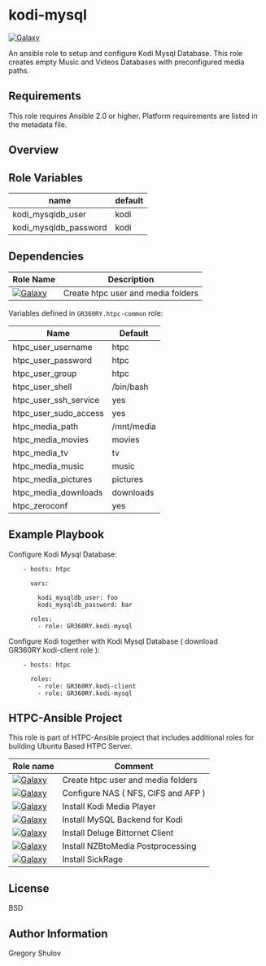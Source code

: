 kodi-mysql
===========

[![Galaxy](http://img.shields.io/badge/galaxy-GR360RY.kodi--mysql-green.svg?style=flat-square)](https://galaxy.ansible.com/list#/roles/3098)

An ansible role to setup and configure Kodi Mysql Database. This role creates empty Music and Videos Databases with preconfigured media paths.

Requirements
------------

This role requires Ansible 2.0 or higher. Platform requirements are listed in the metadata file.

Overview
--------

Role Variables
--------------

 name                       | default                              
----------------------------|----------
 kodi_mysqldb_user          | kodi
 kodi_mysqldb_password      | kodi


Dependencies
------------

Role Name| Description
----------|-----------
[![Galaxy](http://img.shields.io/badge/galaxy-GR360RY.htpc--common-blue.svg?style=flat-square)](https://galaxy.ansible.com/GR360RY/htpc-common/)| Create htpc user and media folders|

Variables defined in `GR360RY.htpc-common` role:

 Name                   | Default   
----------------------- |------------
 htpc_user_username     | htpc      
 htpc_user_password     | htpc      
 htpc_user_group        | htpc      
 htpc_user_shell        | /bin/bash 
 htpc_user_ssh_service  | yes       
 htpc_user_sudo_access  | yes       
 htpc_media_path        | /mnt/media
 htpc_media_movies      | movies    
 htpc_media_tv          | tv        
 htpc_media_music       | music     
 htpc_media_pictures    | pictures  
 htpc_media_downloads   | downloads
 htpc_zeroconf          | yes 


Example Playbook
-------------------------

Configure Kodi Mysql Database:

```
    - hosts: htpc

      vars:

        kodi_mysqldb_user: foo
        kodi_mysqldb_password: bar

      roles:
        - role: GR360RY.kodi-mysql
```

Configure Kodi together with Kodi Mysql Database ( download GR360RY.kodi-client role ):

```
    - hosts: htpc

      roles:
        - role: GR360RY.kodi-client
        - role: GR360RY.kodi-mysql
```


HTPC-Ansible Project
--------------------

This role is part of HTPC-Ansible project that includes additional roles for building Ubuntu Based HTPC Server.

 Role name               | Comment
-------------------------|-----------------------------
[![Galaxy](http://img.shields.io/badge/galaxy-GR360RY.htpc--common-blue.svg?style=flat-square)](https://galaxy.ansible.com/GR360RY/htpc-common)   | Create htpc user and media folders
[![Galaxy](http://img.shields.io/badge/galaxy-GR360RY.htpc--nas-blue.svg?style=flat-square)](https://galaxy.ansible.com/GR360RY/htpc-nas)         | Configure NAS ( NFS, CIFS and AFP )
[![Galaxy](http://img.shields.io/badge/galaxy-GR360RY.kodi--client-blue.svg?style=flat-square)](https://galaxy.ansible.com/GR360RY/kodi-client)   | Install Kodi Media Player
[![Galaxy](http://img.shields.io/badge/galaxy-GR360RY.kodi--mysql-blue.svg?style=flat-square)](https://galaxy.ansible.com/GR360RY/kodi-mysql)     | Install MySQL Backend for Kodi
[![Galaxy](http://img.shields.io/badge/galaxy-GR360RY.deluge-blue.svg?style=flat-square)](https://galaxy.ansible.com/GR360RY/deluge)              | Install Deluge Bittornet Client
[![Galaxy](http://img.shields.io/badge/galaxy-GR360RY.nzbtomedia-blue.svg?style=flat-square)](https://galaxy.ansible.com/GR360RY/nzbtomedia)      | Install NZBtoMedia Postprocessing
[![Galaxy](http://img.shields.io/badge/galaxy-GR360RY.sickrage-blue.svg?style=flat-square)](https://galaxy.ansible.com/GR360RY/sickrage)          | Install SickRage
<!-- 
[![Galaxy](http://img.shields.io/badge/galaxy-GR360RY.sabnzbd-blue.svg?style=flat-square)](https://galaxy.ansible.com/GR360RY/sabnzbd)            | Install Sabnzbd
[![Galaxy](http://img.shields.io/badge/galaxy-GR360RY.couchpotato-blue.svg?style=flat-square)](https://galaxy.ansible.com/GR360RY/couchpotato)    | Install CouchPotato
[![Galaxy](http://img.shields.io/badge/galaxy-GR360RY.htpc--manager-blue.svg?style=flat-square)](https://galaxy.ansible.com/GR360RY/htpc-manager) | Install htpc-manager
[![Galaxy](http://img.shields.io/badge/galaxy-GR360RY.tvheadend-blue.svg?style=flat-square)](https://galaxy.ansible.com/GR360RY/tvheadend)        | Install Tvheadend

Additional Info is available at [www.htpc-ansible.org](http://www.htpc-ansible.org)
 -->
License
-------

BSD

Author Information
------------------

Gregory Shulov